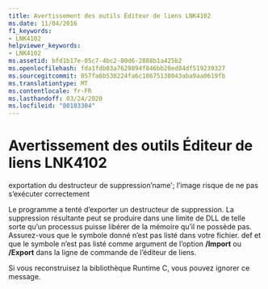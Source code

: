 ```yaml
---
title: Avertissement des outils Éditeur de liens LNK4102
ms.date: 11/04/2016
f1_keywords:
- LNK4102
helpviewer_keywords:
- LNK4102
ms.assetid: bfd1b17e-05c7-4bc2-80d6-2888b1a425b2
ms.openlocfilehash: fda1fdb03a7629894f846bb20ed84df519239327
ms.sourcegitcommit: 857fa6b530224fa6c18675138043aba9aa0619fb
ms.translationtype: MT
ms.contentlocale: fr-FR
ms.lasthandoff: 03/24/2020
ms.locfileid: "80183304"
---
```

# <a name="linker-tools-warning-lnk4102"></a>Avertissement des outils Éditeur de liens LNK4102

exportation du destructeur de suppression’name'; l’image risque de ne pas s’exécuter correctement

Le programme a tenté d’exporter un destructeur de suppression. La suppression résultante peut se produire dans une limite de DLL de telle sorte qu’un processus puisse libérer de la mémoire qu’il ne possède pas. Assurez-vous que le symbole donné n’est pas listé dans votre fichier. def et que le symbole n’est pas listé comme argument de l’option **/Import** ou **/Export** dans la ligne de commande de l’éditeur de liens.

Si vous reconstruisez la bibliothèque Runtime C, vous pouvez ignorer ce message.
